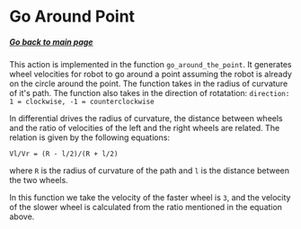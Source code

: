 # Go Around Point
##### [Go back to main page](../../Documentation.md)
This action is implemented in the function `go_around_the_point`. It generates wheel velocities for robot to go around a point
assuming the robot is already on the circle around the point. The function takes in the radius of curvature of it's path.
The function also takes in the direction of rotatation:
`direction: 1 = clockwise, -1 = counterclockwise`

In differential drives the radius of curvature, the distance between wheels and the ratio of velocities of the left and the
right wheels are related. The relation is given by the following equations:

`Vl/Vr = (R - l/2)/(R + l/2)`

where `R` is the radius of curvature of the path and `l` is the distance between the two wheels.

In this function we take the velocity of the faster wheel is `3`, and the velocity of the slower wheel is calculated
from the ratio mentioned in the equation above.

<!--- ![Go Around Point Diagram](../Figures/.png) -->
